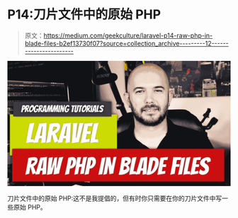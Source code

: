 # P14:刀片文件中的原始 PHP

> 原文：<https://medium.com/geekculture/laravel-p14-raw-php-in-blade-files-b2ef13730f07?source=collection_archive---------12----------------------->

![](img/09888a9088176a479bac6f2363e76cd9.png)

刀片文件中的原始 PHP:这不是我提倡的，但有时你只需要在你的刀片文件中写一些原始 PHP。